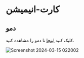# کارت-انیمیشن

## دمو

کلیک کنید [اینجا](https://ehsan-najaar.github.io/animation-card/) تا دمو را مشاهده کنید.

![Screenshot 2024-03-15 022002](https://github.com/Ehsan-Najaar/animation-card/assets/162616355/c15c0369-30e5-41db-91af-e24b3873fd85)
